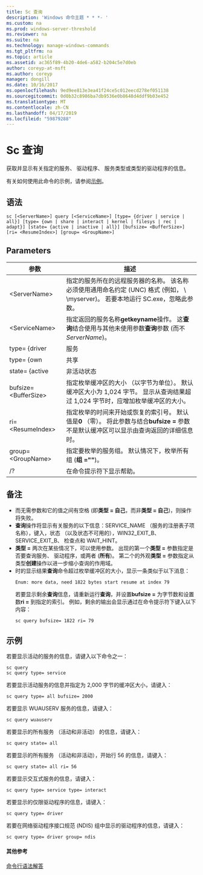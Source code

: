 ```yaml
---
title: Sc 查询
description: 'Windows 命令主题 * * *- '
ms.custom: na
ms.prod: windows-server-threshold
ms.reviewer: na
ms.suite: na
ms.technology: manage-windows-commands
ms.tgt_pltfrm: na
ms.topic: article
ms.assetid: ac365f89-4b20-4de6-a582-b204c5e7d0eb
author: coreyp-at-msft
ms.author: coreyp
manager: dongill
ms.date: 10/16/2017
ms.openlocfilehash: 9ed9ee813e3ea41f24ce5c012eecd278ef051138
ms.sourcegitcommit: 0d0b32c8986ba7db9536e0b8648d4ddf9b03e452
ms.translationtype: MT
ms.contentlocale: zh-CN
ms.lasthandoff: 04/17/2019
ms.locfileid: "59879288"
---
```

# <a name="sc-query"></a>Sc 查询



获取并显示有关指定的服务、 驱动程序、 服务类型或类型的驱动程序的信息。

有关如何使用此命令的示例，请参阅[示例](#BKMK_examples)。

## <a name="syntax"></a>语法

```
sc [<ServerName>] query [<ServiceName>] [type= {driver | service | all}] [type= {own | share | interact | kernel | filesys | rec | adapt}] [state= {active | inactive | all}] [bufsize= <BufferSize>] [ri= <ResumeIndex>] [group= <GroupName>]
```

## <a name="parameters"></a>Parameters

|参数|描述|
|---------|-----------|
|\<ServerName>|指定的服务所在的远程服务器的名称。 该名称必须使用通用命名约定 (UNC) 格式 (例如， \\ \\myserver)。 若要本地运行 SC.exe，忽略此参数。|
|\<ServiceName>|指定返回的服务名称**getkeyname**操作。 这**查询**结合使用与其他未使用参数**查询**参数 (而不*ServerName*)。|
|type= {driver | 服务 | 所有}|指定要枚举的内容。 第一种类型的默认值是**服务**。</br>-驱动程序：指定枚举驱动程序。</br>-服务：指定枚举只有服务。</br>-所有：指定枚举的驱动程序和服务。|
|type= {own | 共享 | 交互 | 内核 | 文件系统恢复 | rec | adapt}|指定的服务类型或驱动程序要枚举的类型。 第二个类型的默认值是**自己**。</br>-自己：指定服务在其自己的进程中运行。 它不会与其他服务共享的可执行文件。</br>-共享：指定该服务作为共享进程运行。 它与其他服务共享的可执行文件。</br>-进行交互：指定该服务可以与桌面，从用户接收输入进行交互。 交互服务必须在本地系统帐户下运行。</br>-内核：指定的驱动程序。</br>-文件系统恢复：指定的文件系统驱动程序。|
|state= {active | 非活动状态 | 所有}|指定要枚举的服务的启动的状态。 默认状态是**active**。</br>-活动：指定所有活动服务。</br>-处于非活动状态：指定所有已暂停或停止服务。</br>-所有：指定所有服务。|
|bufsize= \<BufferSize>|指定枚举缓冲区的大小 （以字节为单位）。 默认缓冲区大小为 1,024 字节。 显示从查询结果超过 1,024 字节时，应增加枚举缓冲区的大小。|
|ri= \<ResumeIndex>|指定枚举的时间来开始或恢复的索引号。 默认值是**0** （零）。 将此参数与结合**bufsize =** 参数不是默认缓冲区可以显示由查询返回的详细信息时。|
|group= \<GroupName>|指定要枚举的服务组。 默认情况下，枚举所有组 (**组 =""**)。|
|/?|在命令提示符下显示帮助。|

## <a name="remarks"></a>备注

-   而无需参数和它的值之间有空格 (即**类型 = 自己**，而非**类型 = 自己**)，则操作将失败。
-   **查询**操作将显示有关服务的以下信息：SERVICE_NAME （服务的注册表子项名称），键入，状态 （以及状态不可用的），WIN32_EXIT_B、 SERVICE_EXIT_B、 检查点和 WAIT_HINT。
-   **类型 =** 两次在某些情况下，可以使用参数。 出现的第一个**类型 =** 参数指定是否要查询服务、 驱动程序，或两者 (**所有**)。 第二个的外观**类型 =** 参数指定从类型**创建**操作以进一步缩小查询的作用域。
-   时的显示结果**查询**命令超过枚举缓冲区的大小，显示一条类似于以下消息：  
    ```
    Enum: more data, need 1822 bytes start resume at index 79
    ```  
    若要显示剩余**查询**信息，请重新运行**查询**，并设置**bufsize =** 为字节数和设置数**ri =** 到指定的索引。 例如，剩余的输出会显示通过在命令提示符下键入以下内容：  
    ```
    sc query bufsize= 1822 ri= 79
    ```

## <a name="BKMK_examples"></a>示例

若要显示活动的服务的信息，请键入以下命令之一：
```
sc query
sc query type= service
```
若要显示活动服务的信息并指定为 2,000 字节的缓冲区大小，请键入：
```
sc query type= all bufsize= 2000
```
若要显示 WUAUSERV 服务的信息，请键入：
```
sc query wuauserv
```
若要显示的所有服务 （活动和非活动） 的信息，请键入：
```
sc query state= all
```
若要显示的所有服务 （活动和非活动），开始行 56 的信息，请键入：
```
sc query state= all ri= 56
```
若要显示交互式服务的信息，请键入：
```
sc query type= service type= interact
```
若要显示的仅限驱动程序的信息，请键入：
```
sc query type= driver
```
若要在网络驱动程序接口规范 (NDIS) 组中显示的驱动程序的信息，请键入：
```
sc query type= driver group= ndis
```

#### <a name="additional-references"></a>其他参考

[命令行语法解答](command-line-syntax-key.md)